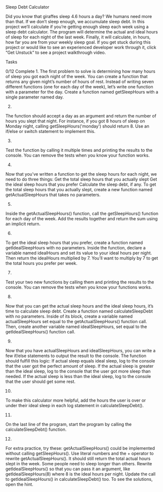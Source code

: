 Sleep Debt Calculator

Did you know that giraffes sleep 4.6 hours a day? We humans need more than that. If we don’t sleep enough, we accumulate sleep debt. In this project we’ll calculate if you’re getting enough sleep each week using a sleep debt calculator.
The program will determine the actual and ideal hours of sleep for each night of the last week.
Finally, it will calculate, in hours, how far you are from your weekly sleep goal.
If you get stuck during this project or would like to see an experienced developer work through it, click “Get Unstuck“ to see a project walkthrough video.

Tasks

0/12 Complete
1.
The first problem to solve is determining how many hours of sleep you got each night of the week.
You can create a function that returns any given night’s number of hours of rest. Instead of writing seven different functions (one for each day of the week), let’s write one function with a parameter for the day.
Create a function named getSleepHours with a single parameter named day.

2.
The function should accept a day as an argument and return the number of hours you slept that night.
For instance, if you got 8 hours of sleep on Monday night, calling getSleepHours('monday') should return 8.
Use an if/else or switch statement to implement this.

3.
Test the function by calling it multiple times and printing the results to the console.
You can remove the tests when you know your function works.

4.
Now that you’ve written a function to get the sleep hours for each night, we need to do three things:
Get the total sleep hours that you actually slept
Get the ideal sleep hours that you prefer
Calculate the sleep debt, if any.
To get the total sleep hours that you actually slept, create a new function named getActualSleepHours that takes no parameters.

5.
Inside the getActualSleepHours() function, call the getSleepHours() function for each day of the week. Add the results together and return the sum using an implicit return.

6.
To get the ideal sleep hours that you prefer, create a function named getIdealSleepHours with no parameters.
Inside the function, declare a variable named idealHours and set its value to your ideal hours per night. Then return the idealHours multiplied by 7.
You’ll want to multiply by 7 to get the total hours you prefer per week.

7.
Test your two new functions by calling them and printing the results to the console.
You can remove the tests when you know your functions works.

8.
Now that you can get the actual sleep hours and the ideal sleep hours, it’s time to calculate sleep debt.
Create a function named calculateSleepDebt with no parameters.
Inside of its block, create a variable named actualSleepHours set equal to the getActualSleepHours() function call.
Then, create another variable named idealSleepHours, set equal to the getIdealSleepHours() function call.

9.
Now that you have actualSleepHours and idealSleepHours, you can write a few if/else statements to output the result to the console. The function should fulfill this logic:
If actual sleep equals ideal sleep, log to the console that the user got the perfect amount of sleep.
If the actual sleep is greater than the ideal sleep, log to the console that the user got more sleep than needed.
If the actual sleep is less than the ideal sleep, log to the console that the user should get some rest.

10.
To make this calculator more helpful, add the hours the user is over or under their ideal sleep in each log statement in calculateSleepDebt().

11.
On the last line of the program, start the program by calling the calculateSleepDebt() function.

12.
For extra practice, try these:
getActualSleepHours() could be implemented without calling getSleepHours(). Use literal numbers and the + operator to rewrite getActualSleepHours(). It should still return the total actual hours slept in the week.
Some people need to sleep longer than others. Rewrite getIdealSleepHours() so that you can pass it an argument, like getIdealSleepHours(8) where 8 is the ideal hours per night. Update the call to getIdealSleepHours() in calculateSleepDebt() too.
To see the solutions, open the hint.